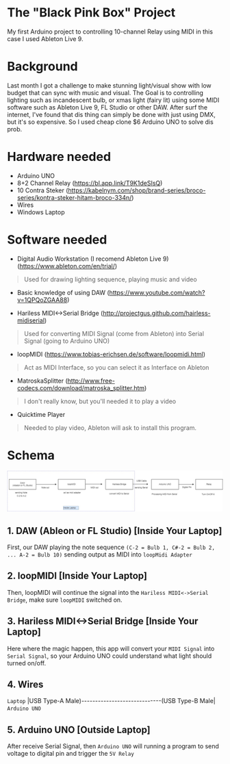 # The "Black Pink Box" Project
My first Arduino project to controlling 10-channel Relay using MIDI in this case I used Ableton Live 9.

# Background 
Last month I got a challenge to make stunning light/visual show with low budget that can sync with music and visual. The Goal is to controlling lighting such as incandescent bulb, or xmas light (fairy lit) using some MIDI software such as Ableton Live 9, FL Studio or other DAW. After surf the internet, I've found that dis thing can simply be done with just using DMX, but it's so expensive. So I used cheap clone $6 Arduino UNO to solve dis prob.

# Hardware needed
- Arduino UNO
- 8+2 Channel Relay (https://bl.app.link/T9K1deSIsQ)
- 10 Contra Steker (https://kabelnym.com/shop/brand-series/broco-series/kontra-steker-hitam-broco-334n/)
- Wires
- Windows Laptop

# Software needed
- Digital Audio Workstation (I recomend Ableton Live 9) (https://www.ableton.com/en/trial/)
> Used for drawing lighting sequence, playing music and video

- Basic knowledge of using DAW (https://www.youtube.com/watch?v=1QPQoZGAA88)

- Hariless MIDI<->Serial Bridge (http://projectgus.github.com/hairless-midiserial)
> Used for converting MIDI Signal (come from Ableton) into Serial Signal (going to Arduino UNO)

- loopMIDI (https://www.tobias-erichsen.de/software/loopmidi.html)
> Act as MIDI Interface, so you can select it as Interface on Ableton

- MatroskaSplitter (http://www.free-codecs.com/download/matroska_splitter.htm)
> I don't really know, but you'll needed it to play a video 

- Quicktime Player 
> Needed to play video, Ableton will ask to install this program.

# Schema
<img src="https://raw.githubusercontent.com/elybin/Black-Pink-Box/master/process%20diagram%20The%20Black%20Pink%20Box%20(1).jpg">

## 1. DAW (Ableon or FL Studio) [Inside Your Laptop]
First, our DAW playing the note sequence `(C-2 = Bulb 1, C#-2 = Bulb 2, ... A-2 = Bulb 10)` sending output as MIDI into `loopMidi Adapter`

## 2. loopMIDI [Inside Your Laptop]
Then, loopMIDI will continue the signal into the `Hariless MIDI<->Serial Bridge`, make sure `loopMIDI` switched on.

## 3. Hariless MIDI<->Serial Bridge [Inside Your Laptop]
Here where the magic happen, this app will convert your `MIDI Signal` into `Serial Signal`, so your Arduino UNO could understand what light should turned on/off.

## 4. Wires
`Laptop`   |USB Type-A Male)-----------------------------(USB Type-B Male|    `Arduino UNO`
 
## 5. Arduino UNO [Outside Laptop]
After receive Serial Signal, then `Arduino UNO` will running a program to send voltage to digital pin and trigger the `5V Relay`
